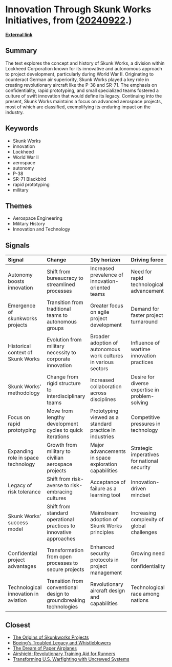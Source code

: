 # __Innovation Through Skunk Works Initiatives__, from ([20240922](https://kghosh.substack.com/p/20240922).)

__[External link](https://blogs.mtu.edu/icc/2024/01/lockheed-skunk-works-story/)__



## Summary

The text explores the concept and history of Skunk Works, a division within Lockheed Corporation known for its innovative and autonomous approach to project development, particularly during World War II. Originating to counteract German air superiority, Skunk Works played a key role in creating revolutionary aircraft like the P-38 and SR-71. The emphasis on confidentiality, rapid prototyping, and small specialized teams fostered a culture of swift innovation that would define its legacy. Continuing into the present, Skunk Works maintains a focus on advanced aerospace projects, most of which are classified, exemplifying its enduring impact on the industry.

## Keywords

* Skunk Works
* innovation
* Lockheed
* World War II
* aerospace
* autonomy
* P-38
* SR-71 Blackbird
* rapid prototyping
* military

## Themes

* Aerospace Engineering
* Military History
* Innovation and Technology

## Signals

| Signal                               | Change                                                             | 10y horizon                                                     | Driving force                                   |
|:-------------------------------------|:-------------------------------------------------------------------|:----------------------------------------------------------------|:------------------------------------------------|
| Autonomy boosts innovation           | Shift from bureaucracy to streamlined processes                    | Increased prevalence of innovation-oriented teams               | Need for rapid technological advancement        |
| Emergence of skunkworks projects     | Transition from traditional teams to autonomous groups             | Greater focus on agile project development                      | Demand for faster project turnaround            |
| Historical context of Skunk Works    | Evolution from military necessity to corporate innovation          | Broader adoption of autonomous work cultures in various sectors | Influence of wartime innovation practices       |
| Skunk Works' methodology             | Change from rigid structure to interdisciplinary teams             | Increased collaboration across disciplines                      | Desire for diverse expertise in problem-solving |
| Focus on rapid prototyping           | Move from lengthy development cycles to quick iterations           | Prototyping viewed as a standard practice in industries         | Competitive pressures in technology             |
| Expanding role in space technology   | Growth from military to civilian aerospace projects                | Major advancements in space exploration capabilities            | Strategic imperatives for national security     |
| Legacy of risk tolerance             | Shift from risk-averse to risk-embracing cultures                  | Acceptance of failure as a learning tool                        | Innovation-driven mindset                       |
| Skunk Works' success model           | Shift from standard operational practices to innovative approaches | Mainstream adoption of Skunk Works principles                   | Increasing complexity of global challenges      |
| Confidential project advantages      | Transformation from open processes to secure projects              | Enhanced security protocols in project management               | Growing need for confidentiality                |
| Technological innovation in aviation | Transition from conventional design to groundbreaking technologies | Revolutionary aircraft design and capabilities                  | Technological race among nations                |

## Closest

* [The Origins of Skunkworks Projects](e4e6adb77461b7401caca842b735669a)
* [Boeing's Troubled Legacy and Whistleblowers](9385e6a8f79d6c38ec2daf3ebfe2055b)
* [The Dream of Paper Airplanes](73c432fc55c970bb0dbb98daa243daee)
* [Airshield: Revolutionary Training Aid for Runners](8cab491fb7be16a880b6d24655941e75)
* [Transforming U.S. Warfighting with Uncrewed Systems](df83d0064f88153a92b016bc412f6b97)